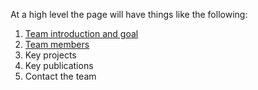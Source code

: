 At a high level the page will have things like the following:

1. [Team introduction and goal](about)
2. [Team members](https://www.google.com)
3. Key projects 
4. Key publications
5. Contact the team
